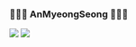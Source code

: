 ### 👋👋👋 AnMyeongSeong 👋👋👋

<img src="https://img.shields.io/badge/Kotlin-000000?style=flat-square&logo=Kotlin&logoColor=white"/>&nbsp;<img src="https://img.shields.io/badge/Java-3766AB?style=flat-square&logo=Java&logoColor=white"/>
